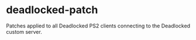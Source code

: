 # deadlocked-patch
Patches applied to all Deadlocked PS2 clients connecting to the Deadlocked custom server.
